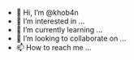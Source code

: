 - 👋 Hi, I’m @khob4n
- 👀 I’m interested in ...
- 🌱 I’m currently learning ...
- 💞️ I’m looking to collaborate on ...
- 📫 How to reach me ...

<!---
khob4n/khob4n is a ✨ special ✨ repository because its `README.md` (this file) appears on your GitHub profile.
You can click the Preview link to take a look at your changes.
--->
